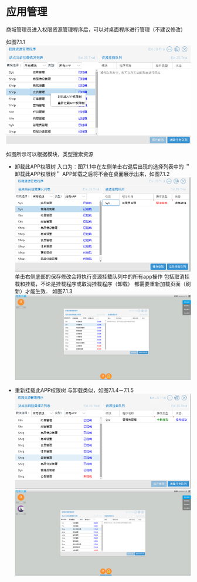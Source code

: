 # 应用管理

商城管理员进入权限资源管理程序后，可以对桌面程序进行管理（不建议修改）

如图7.1.1
![](../Image/核心模块/权限资源管理入口.png)

如图所示可以根据模块，类型搜索资源

* 卸载此APP权限树
入口为：图7.1.1中在左侧单击右键后出现的选择列表中的
   ＂卸载此APP权限树＂
APP卸载之后将不会在桌面展示出来，如图7.1.2
![](../Image/核心模块/卸载APP.png)
单击右侧底部的保存修改会将执行资源挂载队列中的所有app操作
包括取消挂载和挂载，不论是挂载程序或取消挂载程序（卸载）
都需要重新加载页面（刷新）才能生效．
如图7.1.3
![](../Image/核心模块/卸载APP结果.png)

* 重新挂载此APP权限树
与卸载类似，如图7.1.4－7.1.5
![](../Image/核心模块/挂载APP.png)
![](../Image/核心模块/挂载APP结果.png)
